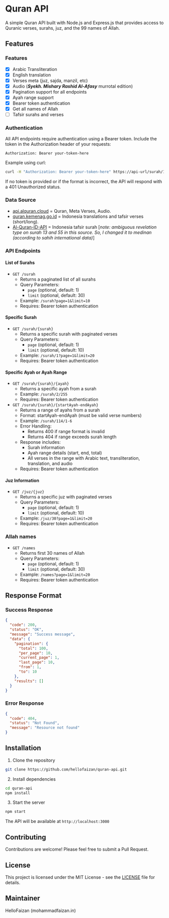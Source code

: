 # Quran API

A simple Quran API built with Node.js and Express.js that provides access to Quranic verses, surahs, juz, and the 99 names of Allah.

## Features

### Features
- [x] Arabic Transliteration
- [x] English translation
- [x] Verses meta (juz, sajda, manzil, etc)
- [x] Audio (***Syekh. Mishary Rashid Al-Afasy*** murrotal edition)
- [x] Pagination support for all endpoints
- [x] Ayah range support
- [x] Bearer token authentication
- [x] Get all names of Allah
- [ ] Tafsir surahs and verses

### Authentication
All API endpoints require authentication using a Bearer token. Include the token in the Authorization header of your requests:

```http
Authorization: Bearer your-token-here
```

Example using curl:
```bash
curl -H "Authorization: Bearer your-token-here" https://api-url/surah/1
```

If no token is provided or if the format is incorrect, the API will respond with a 401 Unauthorized status.

### Data Source
- [api.alquran.cloud](https://api.alquran.cloud) = Quran, Meta Verses, Audio.
- [quran.kemenag.go.id](https://quran.kemenag.go.id) = Indonesia translations and tafsir verses (short/long).
- [Al-Quran-ID-API](https://github.com/bachors/Al-Quran-ID-API) = Indonesia tafsir surah [*note: ambiguous revelation type on surah 13 and 55 in this source. So, I changed it to medinan (according to sahih international data)*]

### API Endpoints

#### List of Surahs
- `GET /surah`
  - Returns a paginated list of all surahs
  - Query Parameters:
    - `page` (optional, default: 1)
    - `limit` (optional, default: 30)
  - Example: `/surah?page=1&limit=10`
  - Requires: Bearer token authentication

#### Specific Surah
- `GET /surah/{surah}`
  - Returns a specific surah with paginated verses
  - Query Parameters:
    - `page` (optional, default: 1)
    - `limit` (optional, default: 10)
  - Example: `/surah/1?page=1&limit=20`
  - Requires: Bearer token authentication

#### Specific Ayah or Ayah Range
- `GET /surah/{surah}/{ayah}`
  - Returns a specific ayah from a surah
  - Example: `/surah/2/255`
  - Requires: Bearer token authentication
- `GET /surah/{surah}/{startAyah-endAyah}`
  - Returns a range of ayahs from a surah
  - Format: startAyah-endAyah (must be valid verse numbers)
  - Example: `/surah/114/1-6`
  - Error Handling:
    - Returns 400 if range format is invalid
    - Returns 404 if range exceeds surah length
  - Response includes:
    - Surah information
    - Ayah range details (start, end, total)
    - All verses in the range with Arabic text, transliteration, translation, and audio
  - Requires: Bearer token authentication

#### Juz Information
- `GET /juz/{juz}`
  - Returns a specific juz with paginated verses
  - Query Parameters:
    - `page` (optional, default: 1)
    - `limit` (optional, default: 10)
  - Example: `/juz/30?page=1&limit=20`
  - Requires: Bearer token authentication

### Allah names
- `GET /names`
  - Returns first 30 names of Allah
  - Query Parameters:
    - `page` (optional, default: 1)
    - `limit` (optional, default: 30)
  - Example: `/names?page=1&limit=20`
  - Requires: Bearer token authentication

## Response Format

### Success Response
```json
{
  "code": 200,
  "status": "OK",
  "message": "Success message",
  "data": {
    "pagination": {
      "total": 100,
      "per_page": 10,
      "current_page": 1,
      "last_page": 10,
      "from": 1,
      "to": 10
    },
    "results": []
  }
}
```

### Error Response
```json
{
  "code": 404,
  "status": "Not Found",
  "message": "Resource not found"
}
```

## Installation

1. Clone the repository
```bash
git clone https://github.com/hellofaizan/quran-api.git
```

2. Install dependencies
```bash
cd quran-api
npm install
```

3. Start the server
```bash
npm start
```

The API will be available at `http://localhost:3000`

## Contributing

Contributions are welcome! Please feel free to submit a Pull Request.

## License

This project is licensed under the MIT License - see the [LICENSE](LICENSE) file for details.

## Maintainer

HelloFaizan (mohammadfaizan.in)
